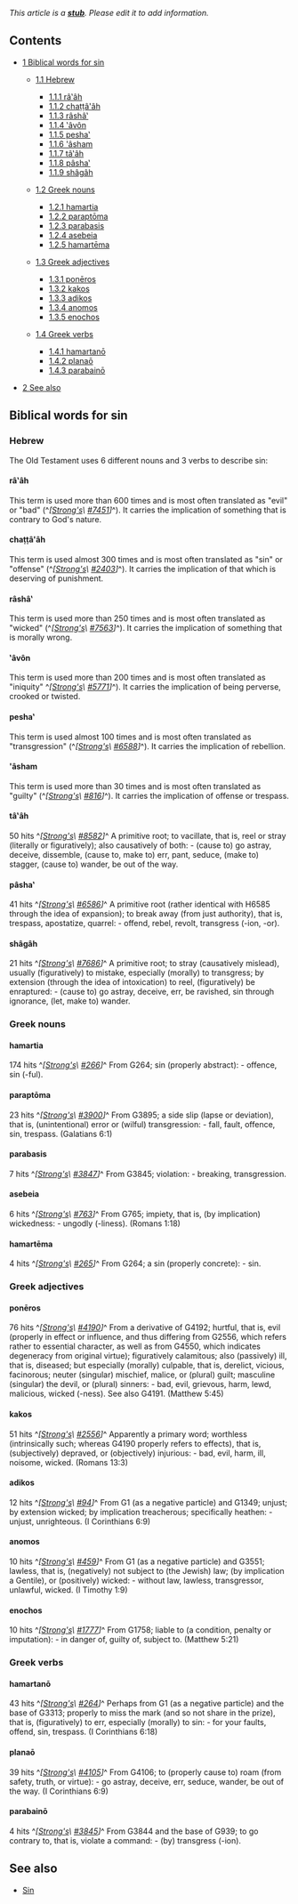 *This article is a **[stub](http://www.theopedia.com/Category:Theopedia_stubs "Category:Theopedia stubs")**. Please edit it to add information.*
## Contents

-   [1 Biblical words for sin](#Biblical_words_for_sin)
    -   [1.1 Hebrew](#Hebrew)
        -   [1.1.1 râ‛âh](#r.C3.A2.E2.80.9B.C3.A2h)
        -   [1.1.2 chaṭṭâ'âh](#cha.E1.B9.AD.E1.B9.AD.C3.A2.27.C3.A2h)
        -   [1.1.3 râshâ‛](#r.C3.A2sh.C3.A2.E2.80.9B)
        -   [1.1.4 ‛âvôn](#.E2.80.9B.C3.A2v.C3.B4n)
        -   [1.1.5 pesha‛](#pesha.E2.80.9B)
        -   [1.1.6 'âsham](#.27.C3.A2sham)
        -   [1.1.7 tâ‛âh](#t.C3.A2.E2.80.9B.C3.A2h)
        -   [1.1.8 pâsha‛](#p.C3.A2sha.E2.80.9B)
        -   [1.1.9 shâgâh](#sh.C3.A2g.C3.A2h)

    -   [1.2 Greek nouns](#Greek_nouns)
        -   [1.2.1 hamartia](#hamartia)
        -   [1.2.2 paraptōma](#parapt.C5.8Dma)
        -   [1.2.3 parabasis](#parabasis)
        -   [1.2.4 asebeia](#asebeia)
        -   [1.2.5 hamartēma](#hamart.C4.93ma)

    -   [1.3 Greek adjectives](#Greek_adjectives)
        -   [1.3.1 ponēros](#pon.C4.93ros)
        -   [1.3.2 kakos](#kakos)
        -   [1.3.3 adikos](#adikos)
        -   [1.3.4 anomos](#anomos)
        -   [1.3.5 enochos](#enochos)

    -   [1.4 Greek verbs](#Greek_verbs)
        -   [1.4.1 hamartanō](#hamartan.C5.8D)
        -   [1.4.2 planaō](#plana.C5.8D)
        -   [1.4.3 parabainō](#parabain.C5.8D)


-   [2 See also](#See_also)

## Biblical words for sin

### Hebrew

The Old Testament uses 6 different nouns and 3 verbs to describe
sin:

#### râ‛âh

This term is used more than 600 times and is most often translated
as "evil" or "bad"
(^*[[Strong's](Strong's_Concordance\ "Strong's\ Concordance")\ [\#7451](http://www.biblestudytools.net/Lexicons/Hebrew/heb.cgi?number=7451&version=nas)]*^).
It carries the implication of something that is contrary to God's
nature.

#### chaṭṭâ'âh

This term is used almost 300 times and is most often translated as
"sin" or "offense"
(^*[[Strong's](Strong's_Concordance\ "Strong's\ Concordance")\ [\#2403](http://www.biblestudytools.net/Lexicons/Hebrew/heb.cgi?number=2403&version=nas)]*^).
It carries the implication of that which is deserving of
punishment.

#### râshâ‛

This term is used more than 250 times and is most often translated
as "wicked"
(^*[[Strong's](Strong's_Concordance\ "Strong's\ Concordance")\ [\#7563](http://www.biblestudytools.net/Lexicons/Hebrew/heb.cgi?number=7563&version=nas)]*^).
It carries the implication of something that is morally wrong.

#### ‛âvôn

This term is used more than 200 times and is most often translated
as "iniquity"
^*[[Strong's](Strong's_Concordance\ "Strong's\ Concordance")\ [\#5771](http://www.biblestudytools.net/Lexicons/Hebrew/heb.cgi?number=5771&version=nas)]*^).
It carries the implication of being perverse, crooked or twisted.

#### pesha‛

This term is used almost 100 times and is most often translated as
"transgression"
(^*[[Strong's](Strong's_Concordance\ "Strong's\ Concordance")\ [\#6588](http://www.biblestudytools.net/Lexicons/Hebrew/heb.cgi?number=6588&version=nas)]*^).
It carries the implication of rebellion.

#### 'âsham

This term is used more than 30 times and is most often translated
as "guilty"
(^*[[Strong's](Strong's_Concordance\ "Strong's\ Concordance")\ [\#816](http://www.biblestudytools.net/Lexicons/Hebrew/heb.cgi?number=816&version=nas)]*^).
It carries the implication of offense or trespass.

#### tâ‛âh

50 hits
^*[[Strong's](Strong's_Concordance\ "Strong's\ Concordance")\ [\#8582](http://www.biblestudytools.net/Lexicons/Hebrew/heb.cgi?number=8582&version=nas)]*^
A primitive root; to vacillate, that is, reel or stray (literally
or figuratively); also causatively of both: - (cause to) go astray,
deceive, dissemble, (cause to, make to) err, pant, seduce, (make
to) stagger, (cause to) wander, be out of the way.

#### pâsha‛

41 hits
^*[[Strong's](Strong's_Concordance\ "Strong's\ Concordance")\ [\#6586](http://www.biblestudytools.net/Lexicons/Hebrew/heb.cgi?number=6586&version=nas)]*^
A primitive root (rather identical with H6585 through the idea of
expansion); to break away (from just authority), that is, trespass,
apostatize, quarrel: - offend, rebel, revolt, transgress (-ion,
-or).

#### shâgâh

21 hits
^*[[Strong's](Strong's_Concordance\ "Strong's\ Concordance")\ [\#7686](http://www.biblestudytools.net/Lexicons/Hebrew/heb.cgi?number=7686&version=nas)]*^
A primitive root; to stray (causatively mislead), usually
(figuratively) to mistake, especially (morally) to transgress; by
extension (through the idea of intoxication) to reel,
(figuratively) be enraptured: - (cause to) go astray, deceive, err,
be ravished, sin through ignorance, (let, make to) wander.

### Greek nouns

#### hamartia

174 hits
^*[[Strong's](Strong's_Concordance\ "Strong's\ Concordance")\ [\#266](http://www.biblestudytools.net/Lexicons/Greek/grk.cgi?number=266&version=nas)]*^
From G264; sin (properly abstract): - offence, sin (-ful).

#### paraptōma

23 hits
^*[[Strong's](Strong's_Concordance\ "Strong's\ Concordance")\ [\#3900](http://www.biblestudytools.net/Lexicons/Greek/grk.cgi?number=3900&version=nas)]*^
From G3895; a side slip (lapse or deviation), that is,
(unintentional) error or (wilful) transgression: - fall, fault,
offence, sin, trespass. (Galatians 6:1)

#### parabasis

7 hits
^*[[Strong's](Strong's_Concordance\ "Strong's\ Concordance")\ [\#3847](http://www.biblestudytools.net/Lexicons/Greek/grk.cgi?number=3847&version=nas)]*^
From G3845; violation: - breaking, transgression.

#### asebeia

6 hits
^*[[Strong's](Strong's_Concordance\ "Strong's\ Concordance")\ [\#763](http://www.biblestudytools.net/Lexicons/Greek/grk.cgi?number=763&version=nas)]*^
From G765; impiety, that is, (by implication) wickedness: - ungodly
(-liness). (Romans 1:18)

#### hamartēma

4 hits
^*[[Strong's](Strong's_Concordance\ "Strong's\ Concordance")\ [\#265](http://www.biblestudytools.net/Lexicons/Greek/grk.cgi?number=265&version=nas)]*^
From G264; a sin (properly concrete): - sin.

### Greek adjectives

#### ponēros

76 hits
^*[[Strong's](Strong's_Concordance\ "Strong's\ Concordance")\ [\#4190](http://www.biblestudytools.net/Lexicons/Greek/grk.cgi?number=4190&version=nas)]*^
From a derivative of G4192; hurtful, that is, evil (properly in
effect or influence, and thus differing from G2556, which refers
rather to essential character, as well as from G4550, which
indicates degeneracy from original virtue); figuratively
calamitous; also (passively) ill, that is, diseased; but especially
(morally) culpable, that is, derelict, vicious, facinorous; neuter
(singular) mischief, malice, or (plural) guilt; masculine
(singular) the devil, or (plural) sinners: - bad, evil, grievous,
harm, lewd, malicious, wicked (-ness). See also G4191. (Matthew
5:45)

#### kakos

51 hits
^*[[Strong's](Strong's_Concordance\ "Strong's\ Concordance")\ [\#2556](http://www.biblestudytools.net/Lexicons/Greek/grk.cgi?number=2556&version=nas)]*^
Apparently a primary word; worthless (intrinsically such; whereas
G4190 properly refers to effects), that is, (subjectively)
depraved, or (objectively) injurious: - bad, evil, harm, ill,
noisome, wicked. (Romans 13:3)

#### adikos

12 hits
^*[[Strong's](Strong's_Concordance\ "Strong's\ Concordance")\ [\#94](http://www.biblestudytools.net/Lexicons/Greek/grk.cgi?number=94&version=nas)]*^
From G1 (as a negative particle) and G1349; unjust; by extension
wicked; by implication treacherous; specifically heathen: - unjust,
unrighteous. (I Corinthians 6:9)

#### anomos

10 hits
^*[[Strong's](Strong's_Concordance\ "Strong's\ Concordance")\ [\#459](http://www.biblestudytools.net/Lexicons/Greek/grk.cgi?number=459&version=nas)]*^
From G1 (as a negative particle) and G3551; lawless, that is,
(negatively) not subject to (the Jewish) law; (by implication a
Gentile), or (positively) wicked: - without law, lawless,
transgressor, unlawful, wicked. (I Timothy 1:9)

#### enochos

10 hits
^*[[Strong's](Strong's_Concordance\ "Strong's\ Concordance")\ [\#1777](http://www.biblestudytools.net/Lexicons/Greek/grk.cgi?number=1777&version=nas)]*^
From G1758; liable to (a condition, penalty or imputation): - in
danger of, guilty of, subject to. (Matthew 5:21)

### Greek verbs

#### hamartanō

43 hits
^*[[Strong's](Strong's_Concordance\ "Strong's\ Concordance")\ [\#264](http://www.biblestudytools.net/Lexicons/Greek/grk.cgi?number=264&version=nas)]*^
Perhaps from G1 (as a negative particle) and the base of G3313;
properly to miss the mark (and so not share in the prize), that is,
(figuratively) to err, especially (morally) to sin: - for your
faults, offend, sin, trespass. (I Corinthians 6:18)

#### planaō

39 hits
^*[[Strong's](Strong's_Concordance\ "Strong's\ Concordance")\ [\#4105](http://www.biblestudytools.net/Lexicons/Greek/grk.cgi?number=4105&version=nas)]*^
From G4106; to (properly cause to) roam (from safety, truth, or
virtue): - go astray, deceive, err, seduce, wander, be out of the
way. (I Corinthians 6:9)

#### parabainō

4 hits
^*[[Strong's](Strong's_Concordance\ "Strong's\ Concordance")\ [\#3845](http://www.biblestudytools.net/Lexicons/Greek/grk.cgi?number=3845&version=nas)]*^
From G3844 and the base of G939; to go contrary to, that is,
violate a command: - (by) transgress (-ion).

## See also

-   [Sin](Sin "Sin")



